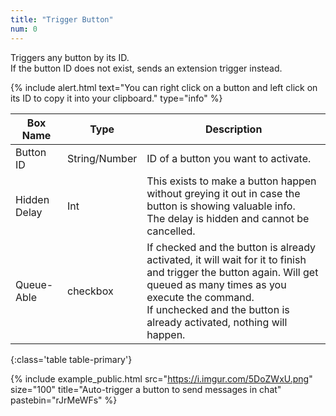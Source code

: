 ```yaml
---
title: "Trigger Button"
num: 0
---
```


Triggers any button by its ID.\
If the button ID does not exist, sends an extension trigger instead.

{% include alert.html text="You can right click on a button and left click on its ID to copy it into your clipboard." type="info" %} 

| Box Name | Type | Description | 
|-------|--------|--------
|Button ID|	String/Number	|ID of a button you want to activate.
|Hidden Delay|	Int|	This exists to make a button happen without greying it out in case the button is showing valuable info.<br/> The delay is hidden and cannot be cancelled.
|Queue-Able|	checkbox	| If checked and the button is already activated, it will wait for it to finish and trigger the button again. Will get queued as many times as you execute the command. <br/> If unchecked and the button is already activated, nothing will happen.
{:class='table table-primary'}

{% include example_public.html src="https://i.imgur.com/5DoZWxU.png" size="100" title="Auto-trigger a button to send messages in chat" pastebin="rJrMeWFs" %}





